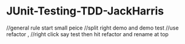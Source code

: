 # JUnit-Testing-TDD-JackHarris


//general rule start small peice
//split right demo and demo test 
//use refactor , //right click say test then hit refactor and rename at top